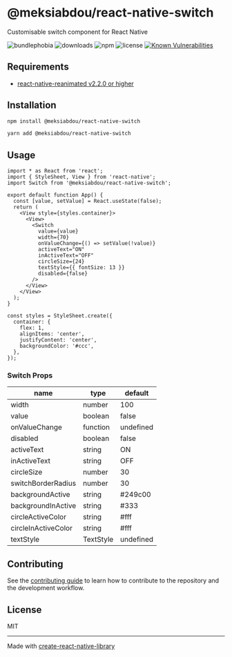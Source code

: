 # @meksiabdou/react-native-switch

Customisable switch component for React Native

![bundlephobia](https://badgen.net/bundlephobia/minzip/@meksiabdou/react-native-switch)
![downloads](https://badgen.net/npm/dt/@meksiabdou/react-native-switch)
![npm](https://badgen.net/npm/v/@meksiabdou/react-native-switch)
![license](https://badgen.net/github/license/meksiabdou/react-native-switch)
[![Known Vulnerabilities](https://snyk.io/test/github/meksiabdou/react-native-switch/badge.svg?targetFile=package.json)](https://snyk.io/test/github/meksiabdou/react-native-switch?targetFile=package.json)

## Requirements

- [react-native-reanimated v2.2.0 or higher](https://github.com/software-mansion/react-native-reanimated)

## Installation

```sh
npm install @meksiabdou/react-native-switch
```

```sh
yarn add @meksiabdou/react-native-switch
```

## Usage

```tsx
import * as React from 'react';
import { StyleSheet, View } from 'react-native';
import Switch from '@meksiabdou/react-native-switch';

export default function App() {
  const [value, setValue] = React.useState(false);
  return (
    <View style={styles.container}>
      <View>
        <Switch
          value={value}
          width={70}
          onValueChange={() => setValue(!value)}
          activeText="ON"
          inActiveText="OFF"
          circleSize={24}
          textStyle={{ fontSize: 13 }}
          disabled={false}
        />
      </View>
    </View>
  );
}

const styles = StyleSheet.create({
  container: {
    flex: 1,
    alignItems: 'center',
    justifyContent: 'center',
    backgroundColor: '#ccc',
  },
});
```

### Switch Props

| name                | type      | default   |
| ------------------- | --------- | --------- |
| width               | number    | 100       |
| value               | boolean   | false     |
| onValueChange       | function  | undefined |
| disabled            | boolean   | false     |
| activeText          | string    | ON        |
| inActiveText        | string    | OFF       |
| circleSize          | number    | 30        |
| switchBorderRadius  | number    | 30        |
| backgroundActive    | string    | #249c00   |
| backgroundInActive  | string    | #333      |
| circleActiveColor   | string    | #fff      |
| circleInActiveColor | string    | #fff      |
| textStyle           | TextStyle | undefined |

## Contributing

See the [contributing guide](CONTRIBUTING.md) to learn how to contribute to the repository and the development workflow.

## License

MIT

---

Made with [create-react-native-library](https://github.com/callstack/react-native-builder-bob)
